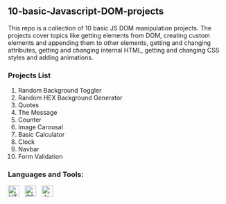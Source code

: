 ## 10-basic-Javascript-DOM-projects

This repo is a collection of 10 basic JS DOM manipulation projects. The projects cover topics like getting elements from DOM, creating custom elements and appending them to other elements, getting and changing attributes, getting and changing internal HTML, getting and changing CSS styles and adding animations.

### Projects List

1. Random Background Toggler
2. Random HEX Background Generator
3. Quotes
4. The Message
5. Counter
6. Image Carousal
7. Basic Calculator
8. Clock
9. Navbar
10. Form Validation

### Languages and Tools:

<img align="left" alt="HTML5" width="26px" src="https://cdn.jsdelivr.net/gh/devicons/devicon/icons/html5/html5-original.svg" style="padding-right:10px;" />
<img align="left" alt="CSS3" width="26px" src="https://cdn.jsdelivr.net/gh/devicons/devicon/icons/css3/css3-original.svg" style="padding-right:10px;" />
<img align="left" alt="JavaScript" width="26px" src="https://cdn.jsdelivr.net/gh/devicons/devicon/icons/javascript/javascript-original.svg" style="padding-right:10px;" />
